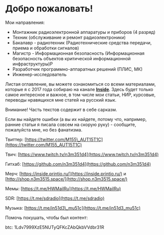 # Добро пожаловать!

Мои направления:

* Монтажник радиоэлектронной аппаратуры и приборов \(4 разряд\)
* Техник \(обслуживание и ремонт радиоэлектроники\)
* Бакалавр - радиотехник \(Радиотехнические средства передачи, приема и обработки сигналов\)
* Магистр - Информационная безопасность \(Информационная безопасность объектов критической информационной инфраструктуры\)Р
* Разработчик программно-аппаратных решений \(ПЛИС, МК\)
* Инженер-исследователь

Листая оглавление, вы можете ознакомиться со всеми материалами, которые я с 2017 года собираю на канале [**Inside**](https://t.me/in51d3). Здесь будет только самое интересное и важное, в том числе мои статьи, НИР, курсовые, переводы нравящихся мне статей на русский язык.

Внимание! Часть текстов содержит в себе сарказм.

Если вы найдете ошибки \(а вы их найдете, потому что, например, ранние статьи я писала совсем на скорую руку\) - сообщите, пожалуйста мне, но без фанатизма.



Твиттер: [https://twitter.com/M155\_AUT15T1C](https://twitter.com/M155_AUT15T1C)

Твич: [https://www.twitch.tv/n3m351d4](https://www.twitch.tv/n3m351d4)

Гитхаб: [https://github.com/n3m351d4](https://github.com/n3m351d4)

Мерч: [https://inside.printio.ru/](https://inside.printio.ru/) и [http://shop.n3m3515.space/](http://shop.n3m3515.space/)

Мемы: [https://t.me/HWMailRu](https://t.me/HWMailRu)

SDR: [https://t.me/sdradio](https://t.me/sdradio)

Музыка: [https://t.me/in51d3\_mu51c](https://t.me/in51d3_mu51c)

Помочь покушать, чтобы был контент:

btc: 1Ldv7999XzE5NUTyQFKcZAbQkbVVdbr31R



